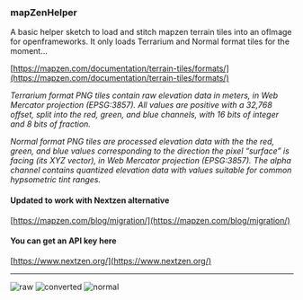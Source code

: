 ### mapZenHelper

A basic helper sketch to load and stitch mapzen terrain tiles into an ofImage for openframeworks.
It only loads Terrarium and Normal format tiles for the moment...

[https://mapzen.com/documentation/terrain-tiles/formats/](https://mapzen.com/documentation/terrain-tiles/formats/)

_Terrarium format PNG tiles contain raw elevation data in meters, in Web Mercator projection (EPSG:3857). All values are positive with a 32,768 offset, split into the red, green, and blue channels, with 16 bits of integer and 8 bits of fraction._

_Normal format PNG tiles are processed elevation data with the the red, green, and blue values corresponding to the direction the pixel “surface” is facing (its XYZ vector), in Web Mercator projection (EPSG:3857). The alpha channel contains quantized elevation data with values suitable for common hypsometric tint ranges._

#### Updated to work with Nextzen alternative

[https://mapzen.com/blog/migration/](https://mapzen.com/blog/migration/)

#### You can get an API key here

[https://www.nextzen.org/](https://www.nextzen.org/)

---
![raw](https://c1.staticflickr.com/1/423/32135137881_8f484c642c_z.jpg)
![converted](https://c1.staticflickr.com/1/594/31878384940_659b95de0e_z.jpg)
![normal](https://c1.staticflickr.com/1/302/32115617622_86c03cf354_z.jpg)
